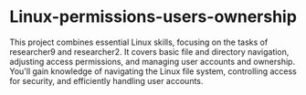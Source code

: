 # Linux-permissions-users-ownership
This project combines essential Linux skills, focusing on the tasks of researcher9 and researcher2. It covers basic file and directory navigation, adjusting access permissions, and managing user accounts and ownership. 
You'll gain knowledge of navigating the Linux file system, controlling access for security, and efficiently handling user accounts.
